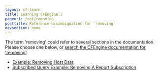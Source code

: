 ```yaml
---
layout: cf-learn
title: Learning CFEngine 3
pageurl: /ref/removing
posttitle: Reference disambiguation for 'removing'
navsection: none
---
```


The term 'removing' could refer to several sections in the documentation. Please choose one below, or
[search the CFEngine documentation for 'removing'](http://docs.cfengine.com/latest/search.html?q=removing).

- [Example: Removing Host Data](http://docs.cfengine.com/latest/examples-enterprise-api-examples-browsing-host-information.html#example-removing-host-data)
- [Subscribed Query Example: Removing A Report Subscription](http://docs.cfengine.com/latest/examples-enterprise-api-examples-sql-queries.html#subscribed-query-example-removing-a-report-subscription)
